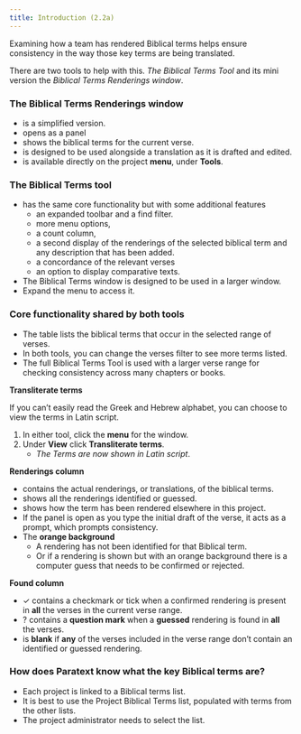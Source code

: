```yaml
---
title: Introduction (2.2a)
---
```

Examining how a team has rendered Biblical terms helps ensure consistency in the way those key terms are being translated.

There are two tools to help with this. *The Biblical Terms Tool* and its mini version the *Biblical Terms Renderings window*.

### The Biblical Terms Renderings window

-  is a simplified version.
-  opens as a panel
-  shows the biblical terms for the current verse.
-  is designed to be used alongside a translation as it is drafted and edited.
-  is available directly on the project **menu**, under **Tools**.

### The Biblical Terms tool

-  has the same core functionality but with some additional features
   -  an expanded toolbar and a find filter.
   -  more menu options,
   -  a count column,
   -  a second display of the renderings of the selected biblical term and any description that has been added.
   -  a concordance of the relevant verses
   -  an option to display comparative texts.
-  The Biblical Terms window is designed to be used in a larger window.
-  Expand the menu to access it.

### Core functionality shared by both tools

-  The table lists the biblical terms that occur in the selected range of verses.
-  In both tools, you can change the verses filter to see more terms listed.
-  The full Biblical Terms Tool is used with a larger verse range for checking consistency across many chapters or books.

**Transliterate terms**

If you can’t easily read the Greek and Hebrew alphabet, you can choose to view the terms in Latin script.

1.  In either tool, click the **menu** for the window.
1.  Under **View** click **Transliterate terms**.
    -  *The Terms are now shown in Latin script*.



**Renderings column**

-  contains the actual renderings, or translations, of the biblical terms.
-  shows all the renderings identified or guessed.
-  shows how the term has been rendered elsewhere in this project.
-  If the panel is open as you type the initial draft of the verse, it acts as a prompt, which prompts consistency.
-  The **orange background**
   -  A rendering has not been identified for that Biblical term.
   -  Or if a rendering is shown but with an orange background there is a computer guess that needs to be confirmed or rejected.

**Found column**

-  ✓ contains a checkmark or tick when a confirmed rendering is present in **all** the verses in the current verse range.
-  ? contains a **question mark** when a **guessed** rendering is found in **all** the verses.
-  is **blank** if **any** of the verses included in the verse range don’t contain an identified or guessed rendering.

### How does Paratext know what the key Biblical terms are?

-  Each project is linked to a Biblical terms list.
-  It is best to use the Project Biblical Terms list, populated with terms from the other lists.
-  The project administrator needs to select the list.

